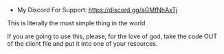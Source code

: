 - My Discord For Support: https://discord.gg/aGMfNhAxTj

This is literally the most simple thing in the world

If you are going to use this, please, for the love of god, take the code OUT of the client file and put it into one of your resources.
